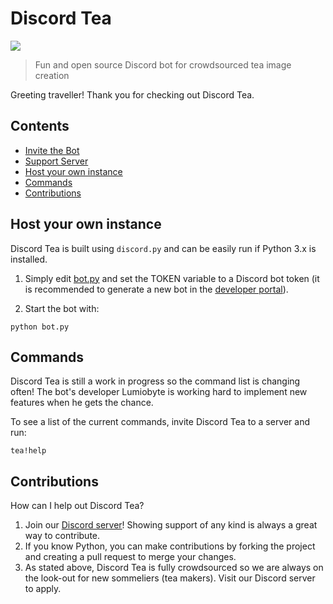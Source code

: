 # Discord Tea

![](https://i.ibb.co/p34bnyS/discord-tea-logo.png)
> Fun and open source Discord bot for crowdsourced tea image creation

Greeting traveller! Thank you for checking out Discord Tea.

## Contents

- [Invite the Bot](https://discord.com/oauth2/authorize?client_id=507004433226268699&permissions=388161&scope=bot&internal_referrer=true)
- [Support Server](https://discord.gg/VtTW7xq)
- [Host your own instance](#host-your-own-instance)
- [Commands](#Commands)
- [Contributions](#Contributions)

## Host your own instance

Discord Tea is built using `discord.py` and can be easily run if Python 3.x is installed.

1. Simply edit [bot.py](bot.py) and set the TOKEN variable to a Discord bot token (it is recommended to generate a new bot in the [developer portal](https://discord.com/developers)).

2. Start the bot with:
```
python bot.py
```

## Commands

Discord Tea is still a work in progress so the command list is changing often!
The bot's developer Lumiobyte is working hard to implement new features when he gets the chance.

To see a list of the current commands, invite Discord Tea to a server and run:
```
tea!help
```

## Contributions

How can I help out Discord Tea?

1. Join our [Discord server](https://discord.gg/VtTW7xq)! Showing support of any kind is always a great way to contribute.
2. If you know Python, you can make contributions by forking the project and creating a pull request to merge your changes.
3. As stated above, Discord Tea is fully crowdsourced so we are always on the look-out for new sommeliers (tea makers). Visit our Discord server to apply.
